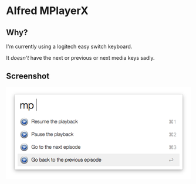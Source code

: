 # Alfred MPlayerX

## Why?

I'm currently using a logitech easy switch keyboard.

It _doesn't_ have the next or previous or next media keys sadly.

## Screenshot
![Alfred Preview](preview.png)
